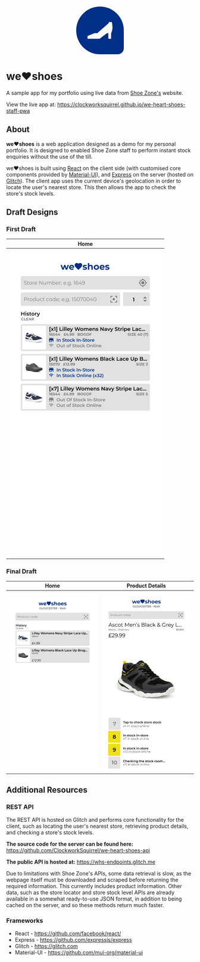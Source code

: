 <p align="center">
    <a href="https://clockworksquirrel.github.io/we-heart-shoes-staff-pwa">
        <img
            src="./images/icon.png"
            alt="we:heart:shoes logo"
            width="128"
            style="margin-top: 3rem; border-radius: 100% 100% 2rem"
        />
    </a>
</p>

# we:heart:shoes
A sample app for my portfolio using live data from [Shoe Zone's](https://shoezone.com) website.

View the live app at: https://clockworksquirrel.github.io/we-heart-shoes-staff-pwa

## About
**we:heart:shoes** is a web application designed as a demo for my personal portfolio. It is designed to enabled Shoe Zone staff to perform instant stock enquiries without the use of the till.

we:heart:shoes is built using [React](https://github.com/facebook/react/) on the client side (with customised core components provided by [Material-UI](https://github.com/mui-org/material-ui)), and [Express](https://github.com/expressjs/express) on the server (hosted on [Glitch](https://glitch.com)). The client app uses the current device's geolocation in order to locate the user's nearest store. This then allows the app to check the store's stock levels.

## Draft Designs
### First Draft
| Home                                   |
|----------------------------------------|
| ![Home](./images/figma-home-first.png) |

### Final Draft
| Home                             |                        Product Details |
|----------------------------------|----------------------------------------|
| ![Home](./images/figma-home.png) | ![Details](./images/figma-details.png) |

## Additional Resources
### REST API
The REST API is hosted on Glitch and performs core functionality for the client, such as locating the user's nearest store, retrieving product details, and checking a store's stock levels.

**The source code for the server can be found here:**
https://github.com/ClockworkSquirrel/we-heart-shoes-api

**The public API is hosted at:**
https://whs-endpoints.glitch.me

Due to limitations with Shoe Zone's APIs, some data retrieval is slow, as the webpage itself must be downloaded and scraped
before returning the required information. This currently includes product information. Other data, such as the store
locator and store stock level APIs are already available in a somewhat ready-to-use JSON format, in addition to being
cached on the server, and so these methods return much faster.

### Frameworks
* React - https://github.com/facebook/react/
* Express - https://github.com/expressjs/express
* Glitch - https://glitch.com
* Material-UI - https://github.com/mui-org/material-ui
